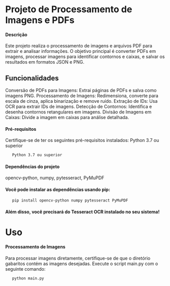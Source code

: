 # Projeto de Processamento de Imagens e PDFs
#### Descrição
Este projeto realiza o processamento de imagens e arquivos PDF para extrair e analisar informações. O objetivo principal é converter PDFs em imagens, processar imagens para identificar contornos e caixas, e salvar os resultados em formatos JSON e PNG.

## Funcionalidades

Conversão de PDFs para Imagens: Extrai páginas de PDFs e salva como imagens PNG.
Processamento de Imagens: Redimensiona, converte para escala de cinza, aplica binarização e remove ruído.
Extração de IDs: Usa OCR para extrair IDs de imagens.
Detecção de Contornos: Identifica e desenha contornos retangulares em imagens.
Divisão de Imagens em Caixas: Divide a imagem em caixas para análise detalhada.


#### Pré-requisitos


Certifique-se de ter os seguintes pré-requisitos instalados:
Python 3.7 ou superior

```bash
   Python 3.7 ou superior
```

#### Dependências do projeto
opencv-python, numpy, pytesseract, PyMuPDF



#### Você pode instalar as dependências usando pip:

```bash
   pip install opencv-python numpy pytesseract PyMuPDF
```

#### Além disso, você precisará do Tesseract OCR instalado no seu sistema!

# Uso

#### Processamento de Imagens
Para processar imagens diretamente, certifique-se de que o diretório gabaritos contém as imagens desejadas. Execute o script main.py com o seguinte comando:
```bash
   python main.py
```

